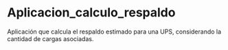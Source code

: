 # Aplicacion_calculo_respaldo
Aplicación que calcula el respaldo estimado para una UPS, considerando la cantidad de cargas asociadas.
